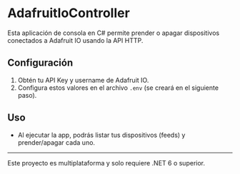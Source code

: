 # AdafruitIoController

Esta aplicación de consola en C# permite prender o apagar dispositivos conectados a Adafruit IO usando la API HTTP.

## Configuración

1. Obtén tu API Key y username de Adafruit IO.
2. Configura estos valores en el archivo `.env` (se creará en el siguiente paso).

## Uso

- Al ejecutar la app, podrás listar tus dispositivos (feeds) y prender/apagar cada uno.

---

Este proyecto es multiplataforma y solo requiere .NET 6 o superior.